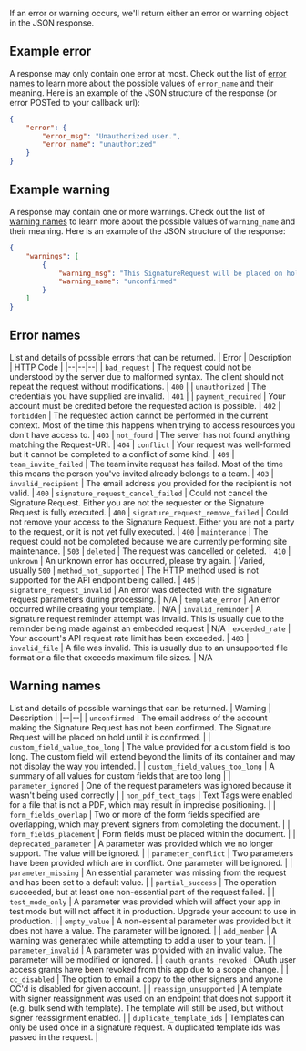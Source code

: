 If an error or warning occurs, we'll return either an error or warning object in the JSON response.

## Example error

A response may only contain one error at most. Check out the list of [error names](#section/Error-names) to learn more about the possible values of `error_name` and their meaning. Here is an example of the JSON structure of the response (or error POSTed to your callback url):
```json
{
    "error": {
        "error_msg": "Unauthorized user.",
        "error_name": "unauthorized"
    }
}
```
## Example warning

A response may contain one or more warnings. Check out the list of [warning names](#section/Warning-names) to learn more about the possible values of `warning_name` and their meaning. Here is an example of the JSON structure of the response:
```json
{
    "warnings": [
        {
            "warning_msg": "This SignatureRequest will be placed on hold until the user confirms their email address.",
            "warning_name": "unconfirmed"
        }
    ]
}
```

## Error names
List and details of possible errors that can be returned.
| Error | Description | HTTP Code |
|--|--|--|
| `bad_request` | The request could not be understood by the server due to malformed syntax. The client should not repeat the request without modifications. | `400` |
| `unauthorized` | The credentials you have supplied are invalid. | `401` |
| `payment_required` | Your account must be credited before the requested action is possible. | `402`
| `forbidden` | The requested action cannot be performed in the current context. Most of the time this happens when trying to access resources you don't have access to. | `403`
| `not_found` | The server has not found anything matching the Request-URI. | `404`
| `conflict` | Your request was well-formed but it cannot be completed to a conflict of some kind. | `409`
| `team_invite_failed` | The team invite request has failed. Most of the time this means the person you've invited already belongs to a team. | `403`
| `invalid_recipient` | The email address you provided for the recipient is not valid. | `400`
| `signature_request_cancel_failed` | Could not cancel the Signature Request. Either you are not the requester or the Signature Request is fully executed. | `400`
| `signature_request_remove_failed` | Could not remove your access to the Signature Request. Either you are not a party to the request, or it is not yet fully executed. | `400`
| `maintenance` | The request could not be completed because we are currently performing site maintenance. | `503`
| `deleted` | The request was cancelled or deleted. | `410`
| `unknown` | An unknown error has occurred, please try again. | Varied,<br> usually `500`
| `method_not_supported` | The HTTP method used is not supported for the API endpoint being called. | `405`
| `signature_request_invalid` | An error was detected with the signature request parameters during processing. | N/A
| `template_error` | An error occurred while creating your template. | N/A
| `invalid_reminder` | A signature request reminder attempt was invalid. This is usually due to the reminder being made against an embedded request | N/A
| `exceeded_rate` | Your account's API request rate limit has been exceeded. | `403`
| `invalid_file` | A file was invalid. This is usually due to an unsupported file format or a file that exceeds maximum file sizes. | N/A

## Warning names
List and details of possible warnings that can be returned.
| Warning | Description |
|--|--|
| `unconfirmed` | The email address of the account making the Signature Request has not been confirmed. The Signature Request will be placed on hold until it is confirmed. |
| `custom_field_value_too_long` | The value provided for a custom field is too long. The custom field will extend beyond the limits of its container and may not display the way you intended. |
| `custom_field_values_too_long` | A summary of all values for custom fields that are too long |
| `parameter_ignored` | One of the request parameters was ignored because it wasn't being used correctly |
| `non_pdf_text_tags` | Text Tags were enabled for a file that is not a PDF, which may result in imprecise positioning. |
| `form_fields_overlap` | Two or more of the form fields specified are overlapping, which may prevent signers from completing the document. |
| `form_fields_placement` | Form fields must be placed within the document. |
| `deprecated_parameter` | A parameter was provided which we no longer support. The value will be ignored. |
| `parameter_conflict` | Two parameters have been provided which are in conflict. One parameter will be ignored. |
| `parameter_missing` | An essential parameter was missing from the request and has been set to a default value. |
| `partial_success` | The operation succeeded, but at least one non-essential part of the request failed. |
| `test_mode_only` | A parameter was provided which will affect your app in test mode but will not affect it in production. Upgrade your account to use in production. |
| `empty_value` | A non-essential parameter was provided but it does not have a value. The parameter will be ignored. |
| `add_member` | A warning was generated while attempting to add a user to your team. |
| `parameter_invalid` | A parameter was provided with an invalid value. The parameter will be modified or ignored. |
| `oauth_grants_revoked` | OAuth user access grants have been revoked from this app due to a scope change. |
| `cc_disabled` | The option to email a copy to the other signers and anyone CC'd is disabled for given account. |
| `reassign_unsupported` | A template with signer reassignment was used on an endpoint that does not support it (e.g. bulk send with template). The template will still be used, but without signer reassignment enabled. |
| `duplicate_template_ids` | Templates can only be used once in a signature request. A duplicated template ids was passed in the request. |



